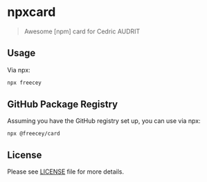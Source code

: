 # npxcard
> Awesome [npm] card for Cedric AUDRIT

## Usage

Via npx:

```bash
npx freecey
```

## GitHub Package Registry
Assuming you have the GitHub registry set up, you can use via npx:
```
npx @freecey/card
```

## License
Please see [LICENSE](https://github.com/Freecey/npxcard/blob/master/LICENSE) file for more details.
